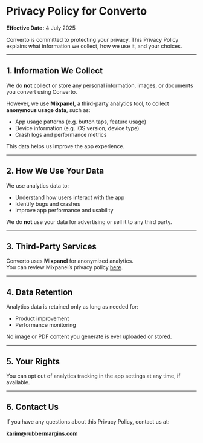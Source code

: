 # Privacy Policy for Converto

**Effective Date:** 4 July 2025

Converto is committed to protecting your privacy. This Privacy Policy explains what information we collect, how we use it, and your choices.

---

## 1. Information We Collect

We do **not** collect or store any personal information, images, or documents you convert using Converto.

However, we use **Mixpanel**, a third-party analytics tool, to collect **anonymous usage data**, such as:

- App usage patterns (e.g. button taps, feature usage)
- Device information (e.g. iOS version, device type)
- Crash logs and performance metrics

This data helps us improve the app experience.

---

## 2. How We Use Your Data

We use analytics data to:

- Understand how users interact with the app  
- Identify bugs and crashes  
- Improve app performance and usability  

We do **not** use your data for advertising or sell it to any third party.

---

## 3. Third-Party Services

Converto uses **Mixpanel** for anonymized analytics.  
You can review Mixpanel’s privacy policy [here](https://mixpanel.com/legal/privacy-policy/).

---

## 4. Data Retention

Analytics data is retained only as long as needed for:

- Product improvement  
- Performance monitoring  

No image or PDF content you generate is ever uploaded or stored.

---

## 5. Your Rights

You can opt out of analytics tracking in the app settings at any time, if available.

---

## 6. Contact Us

If you have any questions about this Privacy Policy, contact us at:

**karim@rubbermargins.com**
